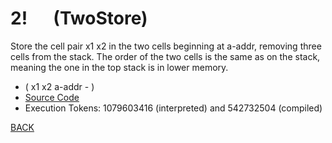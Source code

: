 # 2! &emsp; (TwoStore)
Store the cell pair x1 x2 in the two cells beginning at a-addr, removing three cells from the stack. The order of the two cells is the same as on the stack, meaning the one in the top stack is in lower memory.
* ( x1 x2 a-addr - )
* [Source Code](../words/core/TwoStore.cs)
* Execution Tokens: 1079603416 (interpreted) and 542732504 (compiled)


[BACK](builtins.md#TwoStore)
